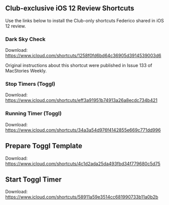 ## Club-exclusive iOS 12 Review Shortcuts
Use the links below to install the Club-only shortcuts Federico shared in iOS 12 review.

### Dark Sky Check
Download: https://www.icloud.com/shortcuts/1258f0fd6bd64c36905d3914539003d6

Original instructions about this shortcut were published in Issue 133 of MacStories Weekly.

### Stop Timers (Toggl)
Download: https://www.icloud.com/shortcuts/eff3a91951b74913a26a8ecdc734b421

### Running Timer (Toggl)
Download: https://www.icloud.com/shortcuts/34a3a54d976f4142855e669c771dd996

## Prepare Toggl Template
Download: https://www.icloud.com/shortcuts/4c1d2ada25da493fbd34f779680c5d75

## Start Toggl Timer
Download: https://www.icloud.com/shortcuts/58911a59e3514cc681990733b11a0b2b
